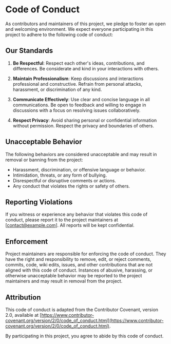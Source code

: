 # Code of Conduct

As contributors and maintainers of this project, we pledge to foster an open and welcoming environment. We expect everyone participating in this project to adhere to the following code of conduct:

## Our Standards

1. **Be Respectful**: Respect each other's ideas, contributions, and differences. Be considerate and kind in your interactions with others.

2. **Maintain Professionalism**: Keep discussions and interactions professional and constructive. Refrain from personal attacks, harassment, or discrimination of any kind.

3. **Communicate Effectively**: Use clear and concise language in all communications. Be open to feedback and willing to engage in discussions with a focus on resolving issues collaboratively.

4. **Respect Privacy**: Avoid sharing personal or confidential information without permission. Respect the privacy and boundaries of others.

## Unacceptable Behavior

The following behaviors are considered unacceptable and may result in removal or banning from the project:

- Harassment, discrimination, or offensive language or behavior.
- Intimidation, threats, or any form of bullying.
- Disrespectful or disruptive comments or actions.
- Any conduct that violates the rights or safety of others.

## Reporting Violations

If you witness or experience any behavior that violates this code of conduct, please report it to the project maintainers at [contact@example.com]. All reports will be kept confidential.

## Enforcement

Project maintainers are responsible for enforcing the code of conduct. They have the right and responsibility to remove, edit, or reject comments, commits, code, wiki edits, issues, and other contributions that are not aligned with this code of conduct. Instances of abusive, harassing, or otherwise unacceptable behavior may be reported to the project maintainers and may result in removal from the project.

## Attribution

This code of conduct is adapted from the Contributor Covenant, version 2.0, available at [https://www.contributor-covenant.org/version/2/0/code_of_conduct.html](https://www.contributor-covenant.org/version/2/0/code_of_conduct.html).

By participating in this project, you agree to abide by this code of conduct.
